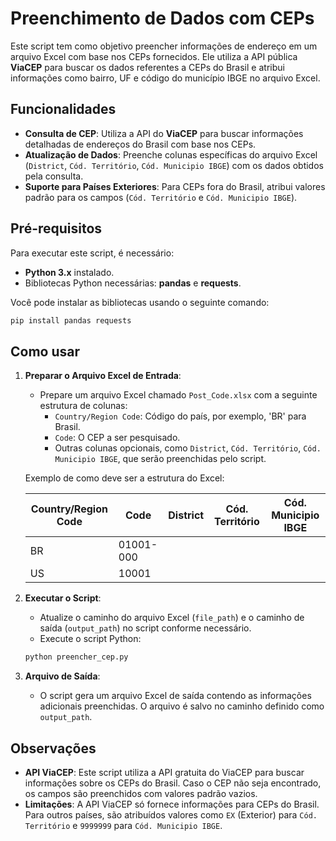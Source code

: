 # Preenchimento de Dados com CEPs

Este script tem como objetivo preencher informações de endereço em um arquivo Excel com base nos CEPs fornecidos. Ele utiliza a API pública **ViaCEP** para buscar os dados referentes a CEPs do Brasil e atribui informações como bairro, UF e código do município IBGE no arquivo Excel.

## Funcionalidades

- **Consulta de CEP**: Utiliza a API do **ViaCEP** para buscar informações detalhadas de endereços do Brasil com base nos CEPs.
- **Atualização de Dados**: Preenche colunas específicas do arquivo Excel (`District`, `Cód. Território`, `Cód. Municipio IBGE`) com os dados obtidos pela consulta.
- **Suporte para Países Exteriores**: Para CEPs fora do Brasil, atribui valores padrão para os campos (`Cód. Território` e `Cód. Municipio IBGE`).

## Pré-requisitos

Para executar este script, é necessário:

- **Python 3.x** instalado.
- Bibliotecas Python necessárias: **pandas** e **requests**.

Você pode instalar as bibliotecas usando o seguinte comando:

```sh
pip install pandas requests
```

## Como usar

1. **Preparar o Arquivo Excel de Entrada**:
   - Prepare um arquivo Excel chamado `Post_Code.xlsx` com a seguinte estrutura de colunas:
     - `Country/Region Code`: Código do país, por exemplo, 'BR' para Brasil.
     - `Code`: O CEP a ser pesquisado.
     - Outras colunas opcionais, como `District`, `Cód. Território`, `Cód. Municipio IBGE`, que serão preenchidas pelo script.

   Exemplo de como deve ser a estrutura do Excel:

   | Country/Region Code | Code    | District | Cód. Território | Cód. Municipio IBGE |
   |---------------------|---------|----------|-----------------|---------------------|
   | BR                  | 01001-000 |          |                 |                     |
   | US                  | 10001   |          |                 |                     |

2. **Executar o Script**:
   - Atualize o caminho do arquivo Excel (`file_path`) e o caminho de saída (`output_path`) no script conforme necessário.
   - Execute o script Python:

   ```sh
   python preencher_cep.py
   ```

3. **Arquivo de Saída**:
   - O script gera um arquivo Excel de saída contendo as informações adicionais preenchidas. O arquivo é salvo no caminho definido como `output_path`.

## Observações

- **API ViaCEP**: Este script utiliza a API gratuita do ViaCEP para buscar informações sobre os CEPs do Brasil. Caso o CEP não seja encontrado, os campos são preenchidos com valores padrão vazios.
- **Limitações**: A API ViaCEP só fornece informações para CEPs do Brasil. Para outros países, são atribuídos valores como `EX` (Exterior) para `Cód. Território` e `9999999` para `Cód. Municipio IBGE`.

